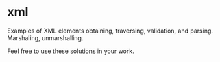 # xml

Examples of XML elements obtaining, traversing, validation, and parsing. Marshaling, unmarshalling.

Feel free to use these solutions in your work.
